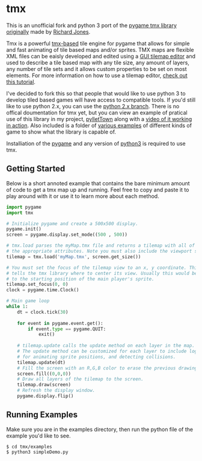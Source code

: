 tmx
===

This is an unofficial fork and python 3 port of the [pygame tmx library originally](https://bitbucket.org/r1chardj0n3s/pygame-tutorial/src/995c364f087cc24e20682f642b3b406e7e3dcdae/tmx.py) made by [Richard Jones](https://bitbucket.org/r1chardj0n3s). 

Tmx is a powerful [tmx-based](https://github.com/bjorn/tiled/wiki/TMX-Map-Format) tile engine for pygame that allows for simple and fast animating of tile based maps and/or sprites. TMX maps are flexible XML files can be eaisly developed and edited using a [GUI tilemap editor](http://www.mapeditor.org/) and used to describe a tile based map with any tile size, any amount of layers, any number of tile sets and it allows custom properties to be set on most elements. For more information on how to use a tilemap editor, [check out this tutorial](http://gamedev.tutsplus.com/tutorials/level-design/introduction-to-tiled-map-editor/).

I've decided to fork this so that people that would like to use python 3 to develop tiled based games will have access to compatible tools. If you'd still like to use python 2.x, you can use the [python 2.x branch](https://github.com/RenfredH04/tmx/tree/python2.x).
There is no offical doumentation for tmx yet, but you can view an example of pratical use of this library in my project, [pylletTown](https://github.com/RenfredH04/pylletTown) along with a [video of it working in action](http://youtu.be/KnOMXyqbxqY).
Also included is a folder of [various examples](https://github.com/RenfredH04/tmx#running-examples) of different kinds of game to show what the library is capable of. 

Installiation of the [pygame](http://www.pygame.org/install.html) and any version of [python3](http://www.python.org/getit/) is required to use tmx.

## Getting Started

Below is a short annoted example that contains the bare minimum amount of code to get a tmx map up and running. Feel free to copy and paste it to play around with it or use it to learn more about each method.

```python
import pygame
import tmx

# Initialize pygame and create a 500x500 display.
pygame.init()
screen = pygame.display.set_mode((500 , 500))

# tmx.load parses the myMap.tmx file and returns a tilemap with all of
# the appropriate attributes. Note you must also include the viewport size. 
tilemap = tmx.load('myMap.tmx', screen.get_size())

# You must set the focus of the tilemap view to an x, y coordinate. This 
# tells the tmx library where to center its view. Usually this would be set 
# to the starting position of the main player's sprite.
tilemap.set_focus(0, 0)
clock = pygame.time.Clock()

# Main game loop
while 1:
    dt = clock.tick(30)
    
    for event in pygame.event.get():
        if event.type == pygame.QUIT:
            exit()
    
    # tilemap.update calls the update method on each layer in the map.
    # The update method can be customized for each layer to include logic
    # for animating sprite positions, and detecting collisions.              
    tilemap.update(dt)
    # Fill the screen with an R,G,B color to erase the previous drawings.
    screen.fill((0,0,0))
    # Draw all layers of the tilemap to the screen.
    tilemap.draw(screen)
    # Refresh the display window. 
    pygame.display.flip()
```

## Running Examples

Make sure you are in the examples directory, then run the python file of the example you'd like to see.

    $ cd tmx/examples
    $ python3 simpleDemo.py
    


